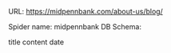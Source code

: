 URL: https://midpennbank.com/about-us/blog/

Spider name: midpennbank
DB Schema:

title
content
date